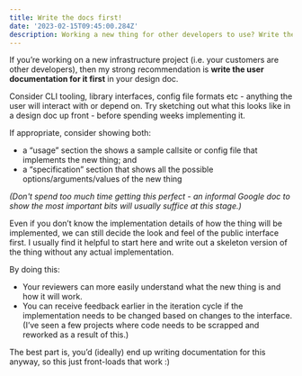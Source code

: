 ```yaml
---
title: Write the docs first!
date: '2023-02-15T09:45:00.284Z'
description: Working a new thing for other developers to use? Write the docs first!
---
```


If you’re working on a new infrastructure project (i.e. your customers are other developers), then my strong recommendation is **write the user documentation for it first** in your design doc.

Consider CLI tooling, library interfaces, config file formats etc - anything the user will interact with or depend on. Try sketching out what this looks like in a design doc up front - before spending weeks implementing it.

If appropriate, consider showing both:

- a “usage” section the shows a sample callsite or config file that implements the new thing; and
- a “specification” section that shows all the possible options/arguments/values of the new thing

_(Don't spend too much time getting this perfect - an informal Google doc to show the most important bits will usually suffice at this stage.)_

Even if you don’t know the implementation details of how the thing will be implemented, we can still decide the look and feel of the public interface first. I usually find it helpful to start here and write out a skeleton version of the thing without any actual implementation.

By doing this:

- Your reviewers can more easily understand what the new thing is and how it will work.
- You can receive feedback earlier in the iteration cycle if the implementation needs to be changed based on changes to the interface. (I’ve seen a few projects where code needs to be scrapped and reworked as a result of this.)

The best part is, you’d (ideally) end up writing documentation for this anyway, so this just front-loads that work :)
